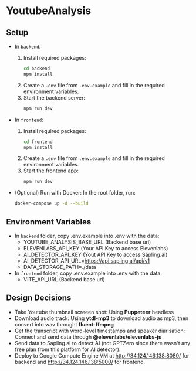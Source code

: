 # YoutubeAnalysis

## Setup
 - In `backend`:
   1. Install required packages:
      ```bash
      cd backend
      npm install
      ```
   2. Create a `.env` file from `.env.example` and fill in the required environment variables.
   3. Start the backend server:
      ```bash
      npm run dev
      ```

 - In `frontend`:
   1. Install required packages:
      ```bash
      cd frontend
      npm install
      ```
   2. Create a `.env` file from `.env.example` and fill in the required environment variables.
   3. Start the frontend app:
      ```bash
      npm run dev
      ```
 - (Optional) Run with Docker: 
    In the root folder, run: 
    ```bash
    docker-compose up -d --build
    ```

## Environment Variables
 - In `backend` folder, copy .env.example into .env with the data: 
    - YOUTUBE_ANALYSIS_BASE_URL (Backend base url)
    - ELEVENLABS_API_KEY (Your API Key to access Elevenlabs)
    - AI_DETECTOR_API_KEY (Yout API Key to access Sapling.ai)
    - AI_DETECTOR_API_URL=https://api.sapling.ai/api/v1
    - DATA_STORAGE_PATH=./data
 - In `frontend` folder, copy .env.example into .env with the data: 
    - VITE_API_URL (Backend base url)

## Design Decisions
 - Take Youtube thumbnail screeen shot: Using **Puppeteer** headless
 - Download audio track: Using **ytdl-mp3** to download audio as mp3, then convert into wav throught **fluent-ffmpeg**
 - Get the transcript with word-level timestamps and speaker diarisation: Connect and send data through **@elevenlabs/elevenlabs-js**
 - Send data to Sapling.ai to detect AI (not GPTZero since there wasn't any free plan from this platform for AI detector).
 - Deploy to Google Compute Engine VM at http://34.124.146.138:8080/ for backend and http://34.124.146.138:5000/ for frontend.